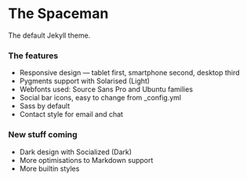 The Spaceman
============

The default Jekyll theme.

### The features

* Responsive design — tablet first, smartphone second, desktop third
* Pygments support with Solarised (Light)
* Webfonts used: Source Sans Pro and Ubuntu families
* Social bar icons, easy to change from _config.yml
* Sass by default
* Contact style for email and chat

### New stuff coming

* Dark design with Socialized (Dark)
* More optimisations to Markdown support
* More builtin styles